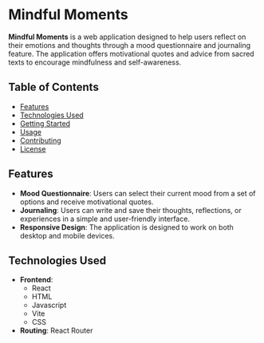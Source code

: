 # Mindful Moments

**Mindful Moments** is a web application designed to help users reflect on their emotions and thoughts through a mood questionnaire and journaling feature. The application offers motivational quotes and advice from sacred texts to encourage mindfulness and self-awareness.

## Table of Contents

- [Features](#features)
- [Technologies Used](#technologies-used)
- [Getting Started](#getting-started)
- [Usage](#usage)
- [Contributing](#contributing)
- [License](#license)

## Features

- **Mood Questionnaire**: Users can select their current mood from a set of options and receive motivational quotes.
- **Journaling**: Users can write and save their thoughts, reflections, or experiences in a simple and user-friendly interface.
- **Responsive Design**: The application is designed to work on both desktop and mobile devices.

## Technologies Used

- **Frontend**: 
  - React
  - HTML
  - Javascript
  - Vite
  - CSS
- **Routing**: React Router
